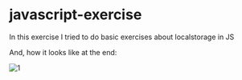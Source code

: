 # javascript-exercise
In this exercise I tried to do basic exercises about localstorage in JS 

And, how it looks like at the end:

![1](https://user-images.githubusercontent.com/104937233/191979270-beca6beb-2de1-4bc3-aaef-092da6cf75df.PNG)
